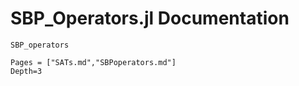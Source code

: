 # SBP_Operators.jl Documentation

```@docs
SBP_operators
```

```@contents
Pages = ["SATs.md","SBPoperators.md"]
Depth=3
```



